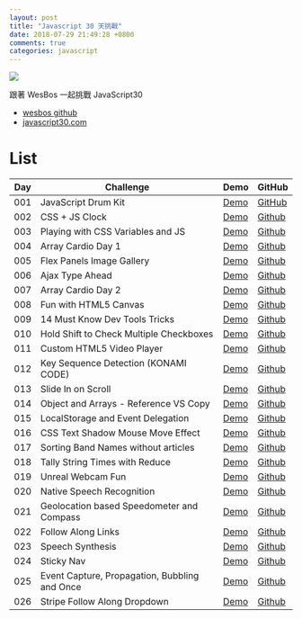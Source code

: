 ```yaml
---
layout: post
title: "Javascript 30 天挑戰"
date: 2018-07-29 21:49:28 +0800
comments: true
categories: javascript
---
```


![](https://mgleon08.github.io/JavaScript30/thumbnail.png)

<!-- more -->

跟著 WesBos 一起挑戰 JavaScript30

* [wesbos github](https://github.com/wesbos/JavaScript30)
* [javascript30.com](https://javascript30.com/)

# List

| Day | Challenge | Demo | GitHub |
|-----|-----------|------|--------|
| 001 | JavaScript Drum Kit | <a href="https://mgleon08.github.io/JavaScript30/001.JavaScript-Drum-Kit/index.html">Demo</a> | <a href="https://github.com/mgleon08/JavaScript30/tree/master/001.JavaScript-Drum-Kit">GitHub</a>
| 002 | CSS + JS Clock | <a href="https://mgleon08.github.io/JavaScript30/002.CSS+JS-Clock/index.html">Demo</a> | <a href="https://github.com/mgleon08/JavaScript30/tree/master/002.CSS%2BJS-Clock">Github</a> |
| 003 | Playing with CSS Variables and JS | <a href="https://mgleon08.github.io/JavaScript30/003.Playing-with-CSS-Variables-and-JS/index.html">Demo</a> | <a href="https://github.com/mgleon08/JavaScript30/tree/master/003.Playing-with-CSS-Variables-and-JS">Github</a> |
| 004 | Array Cardio Day 1 | <a href="https://mgleon08.github.io/JavaScript30/004.Array-Cardio-Day-1/index.html">Demo</a> | <a href="https://github.com/mgleon08/JavaScript30/tree/master/004.Array-Cardio-Day-1">Github</a> |
| 005 | Flex Panels Image Gallery | <a href="https://mgleon08.github.io/JavaScript30/005.Flex-Panels-Image-Gallery/index.html">Demo</a> | <a href="https://github.com/mgleon08/JavaScript30/tree/master/005.Flex-Panels-Image-Gallery">Github</a> |
| 006 | Ajax Type Ahead | <a href="https://mgleon08.github.io/JavaScript30/006.Ajax-Type-Ahead/index.html">Demo</a> | <a href="https://github.com/mgleon08/JavaScript30/tree/master/006.Ajax-Type-Ahead">Github</a> |
| 007 | Array Cardio Day 2 | <a href="https://mgleon08.github.io/JavaScript30/007.Array-Cardio-Day-2/index.html">Demo</a> | <a href="https://github.com/mgleon08/JavaScript30/tree/master/007.Array-Cardio-Day-2">Github</a>
| 008 | Fun with HTML5 Canvas | <a href="https://mgleon08.github.io/JavaScript30/008.Fun-with-HTML5-Canvas/index.html">Demo</a> | <a href="https://github.com/mgleon08/JavaScript30/tree/master/008.Fun-with-HTML5-Canvas">Github</a> |
| 009 | 14 Must Know Dev Tools Tricks | <a href="https://mgleon08.github.io/JavaScript30/009.14-Must-Know-Dev-Tools-Tricks/index.html">Demo</a> | <a href="https://github.com/mgleon08/JavaScript30/tree/master/009.14-Must-Know-Dev-Tools-Tricks">Github</a> |
| 010 | Hold Shift to Check Multiple Checkboxes | <a href="https://mgleon08.github.io/JavaScript30/010.Hold-Shift-to-Check-Multiple-Checkboxes/index.html">Demo</a> | <a href="https://github.com/mgleon08/JavaScript30/tree/master/010.Hold-Shift-to-Check-Multiple-Checkboxes">Github</a> |
| 011 | Custom HTML5 Video Player | <a href="https://mgleon08.github.io/JavaScript30/011.Custom-HTML5-Video-Player/index.html">Demo</a> | <a href="https://github.com/mgleon08/JavaScript30/tree/master/011.Custom-HTML5-Video-Player">Github</a> |
| 012 | Key Sequence Detection (KONAMI CODE) | <a href="https://mgleon08.github.io/JavaScript30/012.Key-Sequence-Detection(KONAMI-CODE)/index.html">Demo</a> | <a href="https://github.com/mgleon08/JavaScript30/tree/master/012.Key-Sequence-Detection(KONAMI-CODE)">Github</a> |
| 013 | Slide In on Scroll | <a href="https://mgleon08.github.io/JavaScript30/013.Slide-In-on-Scroll/index.html">Demo</a> | <a href="https://github.com/mgleon08/JavaScript30/tree/master/013.Slide-In-on-Scroll">Github</a> |
| 014 | Object and Arrays - Reference VS Copy | <a href="https://mgleon08.github.io/JavaScript30/014.Object-and-Arrays-Reference-VS-Copy/index.html">Demo</a> | <a href="https://github.com/mgleon08/JavaScript30/tree/master/014.Object-and-Arrays-Reference-VS-Copy">Github</a> |
| 015 | LocalStorage and Event Delegation | <a href="https://mgleon08.github.io/JavaScript30/015.LocalStorage-and-Event-Delegation/index.html">Demo</a> | <a href="https://github.com/mgleon08/JavaScript30/tree/master/015.LocalStorage-and-Event-Delegation">Github</a> |
| 016 | CSS Text Shadow Mouse Move Effect | <a href="https://mgleon08.github.io/JavaScript30/016.CSS-Text-Shadow-Mouse-Move-Effect/index.html">Demo</a> | <a href="https://github.com/mgleon08/JavaScript30/tree/master/016.CSS-Text-Shadow-Mouse-Move-Effect">Github</a> |
| 017 | Sorting Band Names without articles | <a href="https://mgleon08.github.io/JavaScript30/017.Sorting-Band-Names-without-articles/index.html">Demo</a> | <a href="https://github.com/mgleon08/JavaScript30/tree/master/017.Sorting-Band-Names-without-articles">Github</a> |
| 018 | Tally String Times with Reduce | <a href="https://mgleon08.github.io/JavaScript30/018.Tally-String-Times-with-Reduce/index.html">Demo</a> | <a href="https://github.com/mgleon08/JavaScript30/tree/master/018.Tally-String-Times-with-Reduce">Github</a> |
| 019 | Unreal Webcam Fun | <a href="https://mgleon08.github.io/JavaScript30/019.Unreal-Webcam-Fun/index.html">Demo</a> | <a href="https://github.com/mgleon08/JavaScript30/tree/master/019.Unreal-Webcam-Fun">Github</a> |
| 020 | Native Speech Recognition| <a href="https://mgleon08.github.io/JavaScript30/020.Native-Speech-Recognition/">Demo</a> | <a href="https://github.com/mgleon08/JavaScript30/tree/master/020.Native-Speech-Recognition">Github</a> |
| 021 | Geolocation based Speedometer and Compass | <a href="https://mgleon08.github.io/JavaScript30/021.Geolocation-based-Speedometer-and-Compass/index.html">Demo</a> | <a href="https://github.com/mgleon08/JavaScript30/tree/master/021.Geolocation-based-Speedometer-and-Compass">Github</a> |
| 022 | Follow Along Links | <a href="https://mgleon08.github.io/JavaScript30/022.Follow-Along-Links/">Demo</a> | <a href="https://github.com/mgleon08/JavaScript30/tree/master/022.Follow-Along-Links">Github</a> |
| 023 | Speech Synthesis | <a href="https://mgleon08.github.io/JavaScript30/023.Speech-Synthesis/index.html">Demo</a> | <a href="https://github.com/mgleon08/JavaScript30/tree/master/023.Speech-Synthesis">Github</a> |
| 024 | Sticky Nav | <a href="https://mgleon08.github.io/JavaScript30/024.Sticky-Nav/index.html">Demo</a> | <a href="https://github.com/mgleon08/JavaScript30/tree/master/024.Sticky-Nav">Github</a> |
| 025 | Event Capture, Propagation, Bubbling and Once | <a href="https://mgleon08.github.io/JavaScript30/025.Event-Capture-Propagation-Bubbling-and-Once/index.html">Demo</a> | <a href="https://github.com/mgleon08/JavaScript30/tree/master/025.Event-Capture-Propagation-Bubbling-and-Once">Github</a> |
| 026 | Stripe Follow Along Dropdown | <a href="https://mgleon08.github.io/JavaScript30/026.Stripe-Follow-Along-Dropdown/">Demo</a> | <a href="https://github.com/mgleon08/JavaScript30/tree/master/026.Stripe-Follow-Along-Dropdown">Github</a> |

